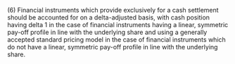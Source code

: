 (6) Financial instruments which provide exclusively for a cash settlement should be accounted for on a delta-adjusted basis, with cash position having delta 1 in the case of financial instruments having a linear, symmetric pay-off profile in line with the underlying share and using a generally accepted standard pricing model in the case of financial instruments which do not have a linear, symmetric pay-off profile in line with the underlying share.